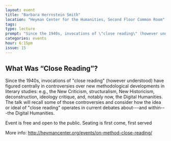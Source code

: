 ```yaml
---
layout: event
title: "Barbara Herrnstein Smith"
location: "Heyman Center for the Humanities, Second Floor Common Room"
tags: 
type: lecture
prompt: "Since the 1940s, invocations of \"close reading\" (however understood) have figured centrally in controversies over new methodological developments in literary studies."
categories: events
hour: 6:15pm
issue: 15
---
```


## What Was “Close Reading”?

Since the 1940s, invocations of "close reading" (however understood) have figured centrally in controversies over new methodological developments in literary studies: e.g., the New Criticism, structuralism, New Historicism, deconstruction, ideology critique, and, notably now, the Digital Humanities. The talk will recall some of those controversies and consider how the idea or ideal of "close reading" operates in current debates about---and within---the Digital Humanities.

Event is free and open to the public. Seating is first come, first served

More info: <http://heymancenter.org/events/on-method-close-reading/>
